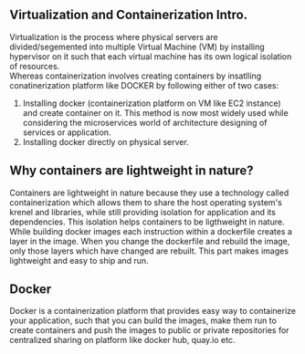 ## Virtualization and Containerization Intro.
Virtualization is the process where physical servers are divided/segemented into multiple Virtual Machine (VM) by installing hypervisor on it such that each virtual machine has its own logical isolation of resources.  
Whereas containerization involves creating containers by insatlling conatinerization platform like DOCKER by following either of two cases:  
1. Installing docker (containerization platform on VM like EC2 instance) and create container on it. This method is now most widely used while considering the microservices world of architecture designing of services or application.  
2. Installing docker directly on physical server.

## Why containers are lightweight in nature?
Containers are lightweight in nature because they use a technology called containerization which allows them to share the host operating system's krenel and libraries, while still providing isolation for application and its dependencies. This isolation helps containers to be ligthweight in nature.  
While building docker images each instruction within a dockerfile creates a layer in the image. When you change the dockerfile and rebuild the image, only those layers which have changed are rebuilt. This part makes images lightweight and easy to ship and run.

## Docker
Docker is a containerization platform that provides easy way to containerize your application, such that you can build the images, make them run to create containers and push the images to public or private repositories for centralized sharing on platform like docker hub, quay.io etc.


   

